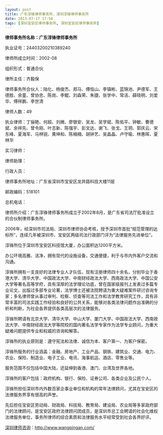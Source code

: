 ```yaml
---
layout: post
title: 广东淳锋律师事务所，深圳淳锋律师事务所
date: 2013-07-17 17:50
tags: [深圳宝安区律师事务所, 深圳宝安区律师事务所]
---
```

<strong>律师事务所名称：广东淳锋律师事务所</strong>

执业证号：24403200210389240

律师所成立时间：2002-08

组织形式：普通合伙

律所主任：齐毅保

律师事务所合伙人：陆化、杨俊杰、郑马、傅恒山、李镇彬、蓝锦池、尹德军、王德胜、余童、曾协忠、陈岗、李鲲、刘森荣、朱捷、张学中、常洁、薛晓明、刘爱华、傅祥鹏、李世清

律师人数：49

执业律师：丁骊艳、何超、刘微、廖银安、吴龙、吴学斌、陈佑平、钟敏、曹德斌、余祥先、曾令刚、叶志新、陈强宇、彭文达、谢飞、张戈、王玥、郭庆云、宋东峰、夏海军、马林锐、黄坤和、陈楠楠、胡钟艺、吴晶晶、卢守瑜、林惠晖、夏林华

实习律师：

律师助理：

行政人员：

律师事务所地址：广东省深圳市宝安区龙井路科技大楼11层

邮政编码：518101

总机电话：

律师所介绍：广东淳锋律师事务所成立于2002年8月，是广东省司法厅批准设立的合伙制律师事务所。

2006年，经深圳市司法局、深圳市律师协会考核，授予深圳市首批“规范管理的达标所”，连续几年被深圳市、宝安区两级司法行政部门评为“法律服务先进单位”。

淳锋所位于深圳市宝安区科技馆大厦，办公面积达1200平方米。

办公环境高雅、洁净，拥有现代的设施设备，交通便捷，利于与市内外客户交流和沟通。

淳锋所拥有一支良好的法律专业人才队伍，现有注册律师四十余名，分别毕业于香港大学、清华大学、中国政法大学、中南财经政法大学、西南政法大学、中国公安大学等著名高等学府，具有深厚的法学理论功底，曾在国家级报刊上发表过多篇专业论文，出版过多部专业论著，法学博士还被法院聘请为重大疑难案件研讨咨询专家；多名律师曾从事过审判、检察、侦查等司法工作和法学教育研究工作，具有非常丰富的司法实践工作经验和良好的公共关系，能够对各类法律问题作出准确的分析和判断，为社会各界提供各类高层次的法律服务。

淳锋所聘请有北京大学、清华大学、中山大学、厦门大学、中国政法大学、西南政法大学、中南财经政法大学等院校的国内著名法学专家作为法学专业顾问，为重大疑难问题提供专业和权威的咨询和解答。

淳锋所的执业原则是：遵守宪法和法律、诚信为本、客户第一、为客户保密。

淳锋所服务的行业涵盖：金融、房地产、工业产品、钢铁、建筑业、交通、电力、农业、保险、制造业、电子工业、电讯、海事航运、酒店、零售业等。

服务范围不仅包括中国大陆，还延伸到香港、澳门、台湾及世界各地。

淳锋所的客户包括：政府机构、银行、保险、证券公司、各类企业及公民个人。

淳锋所担任深圳市内外数百家企事业单位和机构的常年法律顾问，尤其在宝安区的法律服务界享有很高的声誉。

先后担任宝安区劳动局、财政局、科技局、教育局、建设局、农业局等多家政府部门的法律顾问，是宝安区政府法律顾问团成员，是深圳市总工会聘请的社会化维权法律服务单位，事务所律师的综合素质和法律服务水平经常受到社会各界好评。

<a href="http://www.wangpingan.com/">深圳律师咨询</a>：<a href="http://www.wangpingan.com/">http://www.wangpingan.com/</a>

